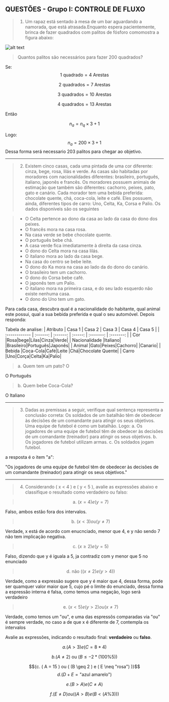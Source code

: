 ## QUESTÕES - Grupo I: CONTROLE DE FLUXO

> 1.  Um rapaz está sentado à mesa de um bar aguardando a namorada, que está atrasada.Enquanto espera pacientemente, brinca de fazer quadrados com palitos de fósforo comomostra a figura abaixo:


![alt text](image.png)

>Quantos palitos são necessários para fazer 200  quadrados?

Se:
$$\text{1 quadrado} = \text{4 Arestas}$$

$$\text{2 quadrados} = \text{7 Arestas}$$

$$\text{3 quadrados} = \text{10 Arestas}$$

$$\text{4 quadrados} = \text{13 Arestas}$$

Então

$$ n_a = n_q \times 3  +  1$$ 

Logo:
$$ n_a = 200 \times 3  +  1$$ 
Dessa forma será necessario 203 palitos para chegar ao objetivo.

---

>2. Existem cinco casas, cada uma pintada de uma cor diferente: cinza, bege, rosa, lilás e verde. As casas são habitadas por moradores com nacionalidades diferentes: brasileiro, português, italiano, japonês e francês. Os moradores possuem animais de estimação que também são diferentes: cachorro, peixes, pato, gato e canário. Cada morador tem uma bebida preferida: chocolate quente, chá, coca-cola, leite e café. Eles possuem, ainda, diferentes tipos de carro: Uno, Celta, Ka, Corsa e Palio. Os dados disponíveis são os seguintes
>


>* O Celta pertence ao dono da casa ao lado da casa do dono dos peixes.
>* O francês mora na casa rosa.
>* Na casa verde se bebe chocolate quente.
>* O português bebe chá.
>* A casa verde fica imediatamente à direita da casa cinza.
>* O dono do Celta mora na casa lilás.
>* O italiano mora ao lado da casa bege.
>* Na casa do centro se bebe leite.
>* O dono do Ka mora na casa ao lado da do dono do canário.
>* O brasileiro tem um cachorro.
>* O dono do Corsa bebe café.
>* O japonês tem um Palio.
>* O italiano mora na primeira casa, e do seu lado esquerdo não existe nenhuma casa.
>* O dono do Uno tem um gato.

 Para cada casa, descubra qual é a nacionalidade do habitante, qual animal este possui, qual a sua bebida preferida e qual o seu automóvel. Depois responda:


Tabela de analise:
| Atributo      | Casa 1  | Casa 2 | Casa 3 | Casa 4 | Casa 5 |
| :------------ | :------: | :------: | :-----: | :-------: | :-------: |
| Cor           |Rosa|bege|Lilas|Cinza|Verde|
| Nacionalidade |Italiano|        |Brasileiro|Português|Japonês|
| Animal        |Gato|Peixes|Cachorro|        |Canario|
| Bebida        |Coca-Cola|Café|Leite   |Chá|Chocolate Quente|
| Carro         |Uno|Corça|Celta|Ka|Palio|




>a. Quem tem um pato?
O

O Português

>b. Quem bebe Coca-Cola?

O Italiano

---

> 3. Dadas as premissas a seguir, verifique qual sentença representa a conclusão correta:
Os soldados de um batalhão têm de obedecer às decisões de um comandante para atingir os seus objetivos.
Uma equipe de futebol é como um batalhão.
Logo:
a. Os jogadores de uma equipe de futebol têm de obedecer às decisões de um comandante (treinador) para atingir os seus objetivos.
b. Os jogadores de futebol utilizam armas.
c. Os soldados jogam futebol.

a resposta é o item "a":

"Os jogadores de uma equipe de futebol têm de obedecer às decisões de um comandante (treinador) para atingir os seus objetivos."

---

> 4. Considerando ( x < 4 ) e ( y < 5 ), avalie as expressões abaixo e classifique o resultado como verdadeiro ou falso:

> $$\text{a. }{( x = 4 ) e ( y = 7 )}$$

Falso, ambos estão fora dos intervalos.
>$$\text{b. }{( x < 3 ) ou ( y \neq 7 )}$$

Verdade, x está de acordo com enucnciado, menor que 4, e y não sendo 7 não tem implicação negativa.
>$$\text{c. }{( x \geq 2 ) e ( y = 5 )}$$

Falso, dizendo que y é iguala a 5, ja contradiz com y menor que 5 no enunciado
>$$\text{d. }{\text{não } (( x \neq 2 ) e ( y > 4 ))}$$

Verdade, como a expressão sugere que y é maior que 4, dessa forma, pode ser quamquer valor maior que 5, cujo pé o limite do enunciado, dessa forma a espressão interna é falsa, como temos uma negação, logo será verdadeiro
>$$\text{e. }{( x < 5 ) e ( y > 2 ) ou ( x \neq 7 )}$$

Verdade, como temos um "ou", e uma das espressõs comparadas via "ou" é sempre verdade, no caso a de que x é diferente de 7, contempla os intervalos



Avalie as expressões, indicando o resultado final: **verdadeiro** ou **falso**.

$${a. ( A > 3 ) e ( C = 8 * 4 )}$$

$${b. ( A \neq 2 ) \text{ ou } ( B \leq -2 * (100 \% 5) ) }$$

$${c. ( A = 15 ) ou ( (B \geq 2 ) e ( E \neq "rosa") )}$$
$${d. ( D + E = \text{"azul amarelo"} )}$$

$${e. ( B > A ) e ( C \neq A )}$$

$${f. ( E \neq D ) ou ( (A > B ) e ( B < (A \% 3)) )}$$